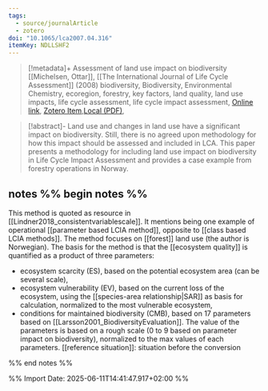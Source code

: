 ```yaml
---
tags:
  - source/journalArticle
  - zotero
doi: "10.1065/lca2007.04.316"
itemKey: NDLLSHF2
---
```

>[!metadata]+
> Assessment of land use impact on biodiversity
> [[Michelsen, Ottar]], 
> [[The International Journal of Life Cycle Assessment]] (2008)
> biodiversity, Biodiversity, Environmental Chemistry, ecoregion, forestry, key factors, land quality, land use impacts, life cycle assessment, life cycle impact assessment, 
> [Online link](https://doi.org/10.1065/lca2007.04.316), [Zotero Item](zotero://select/library/items/NDLLSHF2),[Local (PDF)](file://C:/Users/aburg/Documents/references/zotero/storage/JKCQ5CUM/Michelsen2008_Assessmentlanda.pdf), 


>[!abstract]-
>Land use and changes in land use have a significant impact on biodiversity. Still, there is no agreed upon methodology for how this impact should be assessed and included in LCA. This paper presents a methodology for including land use impact on biodiversity in Life Cycle Impact Assessment and provides a case example from forestry operations in Norway.

## notes %% begin notes %%
This method is quoted as resource in [[Lindner2018_consistentvariablescale]]. It mentions being one example of operational [[parameter based LCIA method]], opposite to [[class based LCIA methods]].
The method focuses on [[forest]] land use (the author is Norwegian).
The basis for the method is that the [[ecosystem quality]] is quantified as a product of three parameters:
- ecosystem scarcity (ES), based on the potential ecosystem area (can be several scale),
- ecosystem vulnerability (EV), based on the current loss of the ecosystem, using the [[species-area relationship|SAR]] as basis for calculation, normalized to the most vulnerable ecosystem,
- conditions for maintained biodiversity (CMB), based on 17 parameters based on [[Larsson2001_BiodiversityEvaluation]]. The value of the parameters is based on a rough scale (0 to 9 based on parameter impact on biodiversity), normalized to the max values of each parameters.
[[reference situation]]: situation before the conversion

%% end notes %%

%% Import Date: 2025-06-11T14:41:47.917+02:00 %%
